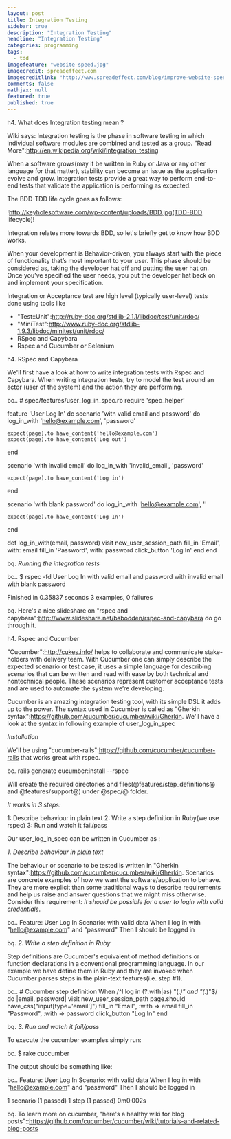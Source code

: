 ```yaml
---
layout: post
title: Integration Testing
sidebar: true
description: "Integration Testing"
headline: "Integration Testing"
categories: programming
tags:
  - tdd
imagefeature: "website-speed.jpg"
imagecredit: spreadeffect.com
imagecreditlink: "http://www.spreadeffect.com/blog/improve-website-speed/"
comments: false
mathjax: null
featured: true
published: true
---
```


h4. What does Integration testing mean ?

Wiki says: Integration testing is the phase in software testing in which individual software modules are combined and tested as a group. "Read More":http://en.wikipedia.org/wiki/Integration_testing

When a software grows(may it be written in Ruby or Java or any other language for that matter), stability can become an issue as the application evolve and grow. Integration tests provide a great way to perform end-to-end tests that validate the application is performing as expected.

The BDD-TDD life cycle goes as follows:

!http://keyholesoftware.com/wp-content/uploads/BDD.jpg(TDD-BDD lifecycle)!

Integration relates more towards BDD, so let's briefly get to know how BDD works.

When your development is Behavior-driven, you always start with the piece of functionality that’s most important to your user. This phase should be considered as, taking the developer hat off and putting the user hat on. Once you’ve specified the user needs, you put the developer hat back on and implement your specification.

Integration or Acceptance test are high level (typically user-level) tests done using tools like

* "Test::Unit":http://ruby-doc.org/stdlib-2.1.1/libdoc/test/unit/rdoc/
* "MiniTest":http://www.ruby-doc.org/stdlib-1.9.3/libdoc/minitest/unit/rdoc/
* RSpec and Capybara
* Rspec and Cucumber or Selenium

h4. RSpec and Capybara

We'll first have a look at how to write integration tests with Rspec and Capybara. When writing integration tests, try to model the test around an actor (user of the system) and the action they are performing.

bc.. # spec/features/user_log_in_spec.rb
require 'spec_helper'

feature 'User Log In' do
  scenario 'with valid email and password' do
    log_in_with 'hello@example.com', 'password'

    expect(page).to have_content('hello@example.com')
    expect(page).to have_content('Log out')
  end

  scenario 'with invalid email' do
    log_in_with 'invalid_email', 'password'

    expect(page).to have_content('Log in')
  end

  scenario 'with blank password' do
    log_in_with 'hello@example.com', ''

    expect(page).to have_content('Log In')
  end

  def log_in_with(email, password)
    visit new_user_session_path
    fill_in 'Email', with: email
    fill_in 'Password', with: password
    click_button 'Log In'
  end
end

bq. *Running the integration tests*

bc.. $ rspec -fd
User Log In
  with valid email and password
  with invalid email
  with blank password

Finished in 0.35837 seconds
3 examples, 0 failures

bq. Here's a nice slideshare on "rspec and capybara":http://www.slideshare.net/bsbodden/rspec-and-capybara do go through it.

h4. Rspec and Cucumber

"Cucumber":http://cukes.info/ helps to collaborate and communicate stake-holders with delivery team. With Cucumber one can simply describe the expected scenario or test case, it uses a simple language for describing scenarios that can be written and read with ease by both technical and nontechnical people. These scenarios represent customer acceptance tests and are used to automate the system we’re developing.

Cucumber is an amazing integration testing tool, with its simple DSL it adds up to the power. The syntax used in Cucumber is called as "Gherkin syntax":https://github.com/cucumber/cucumber/wiki/Gherkin. We'll have a look at the syntax in following example of user_log_in_spec

*Installation*

We'll be using "cucumber-rails":https://github.com/cucumber/cucumber-rails that works great with rspec.

bc. rails generate cucumber:install --rspec

Will create the required directories and files(@features/step_definitions@ and @features/support@) under @spec/@ folder.

*It works in 3 steps:*

1: Describe behaviour in plain text
2: Write a step definition in Ruby(we use rspec)
3: Run and watch it fail/pass

Our user_log_in_spec can be written in Cucumber as :

*1. Describe behaviour in plain text*

The behaviour or scenario to be tested is written in "Gherkin syntax":https://github.com/cucumber/cucumber/wiki/Gherkin. Scenarios are concrete examples of how we want the software/application to behave. They are more explicit than some traditional ways to describe requirements and help us raise and answer questions that we might miss otherwise. Consider this requirement: _it should be possible for a user to login with valid credentials_.

bc.. Feature: User Log In
 Scenario: with valid data
   When I log in with "hello@example.com" and "password"
   Then I should be logged in

bq. *2. Write a step definition in Ruby*

Step definitions are Cucumber's equivalent of method definitions or function declarations in a conventional programming language. In our example we have define them in Ruby and they are invoked when Cucumber parses steps in the plain-text features(i.e. step #1).

bc.. # Cucumber step definition
 When /^I log in (?:with|as) "(.*)" and "(.*)"$/ do |email, password|
   visit new_user_session_path
   page.should have_css("input[type='email']")
   fill_in "Email", :with => email
   fill_in "Password", :with => password
   click_button "Log In"
 end

bq. *3. Run and watch it fail/pass*

To execute the cucumber examples simply run:

bc. $ rake cuccumber

The output should be something like:


bc.. Feature: User Log In
 Scenario: with valid data
   When I log in with "hello@example.com" and "password"
   Then I should be logged in

1 scenario (1 passed)
1 step (1 passed)
0m0.002s

bq. To learn more on cucumber, "here's a healthy wiki for blog posts"::https://github.com/cucumber/cucumber/wiki/tutorials-and-related-blog-posts
